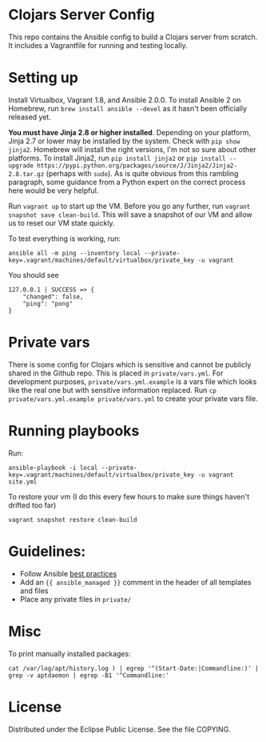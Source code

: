 # Clojars Server Config

This repo contains the Ansible config to build a Clojars server from scratch. It includes a Vagrantfile for running and testing locally.

# Setting up

Install Virtualbox, Vagrant 1.8, and Ansible 2.0.0. To install Ansible 2 on Homebrew, run `brew install ansible --devel` as it hasn't been officially released yet.

**You must have Jinja 2.8 or higher installed**. Depending on your platform, Jinja 2.7 or lower may be installed by the system. Check with `pip show jinja2`. Homebrew will install the right versions, I'm not so sure about other platforms. To install Jinja2, run `pip install jinja2` or `pip install --upgrade https://pypi.python.org/packages/source/J/Jinja2/Jinja2-2.8.tar.gz` (perhaps with `sudo`). As is quite obvious from this rambling paragraph, some guidance from a Python expert on the correct process here would be very helpful.

Run `vagrant up` to start up the VM. Before you go any further, run `vagrant snapshot save clean-build`. This will save a snapshot of our VM and allow us to reset our VM state quickly.

To test everything is working, run:

```
ansible all -m ping --inventory local --private-key=.vagrant/machines/default/virtualbox/private_key -u vagrant
```

You should see

```
127.0.0.1 | SUCCESS => {
    "changed": false,
    "ping": "pong"
}
```

# Private vars

There is some config for Clojars which is sensitive and cannot be publicly shared in the Github repo. This is placed in `private/vars.yml`. For development purposes, `private/vars.yml.example` is a vars file which looks like the real one but with sensitive information replaced. Run `cp private/vars.yml.example private/vars.yml` to create your private vars file.

# Running playbooks

Run:

```
ansible-playbook -i local --private-key=.vagrant/machines/default/virtualbox/private_key -u vagrant site.yml
```

To restore your vm (I do this every few hours to make sure things haven't drifted too far)

```
vagrant snapshot restore clean-build
```

# Guidelines:

* Follow Ansible [best practices](http://docs.ansible.com/ansible/playbooks_best_practices.html)
* Add an `{{ ansible_managed }}` comment in the header of all templates and files
* Place any private files in `private/`

# Misc

To print manually installed packages:

```
cat /var/log/apt/history.log ) | egrep '^(Start-Date:|Commandline:)' | grep -v aptdaemon | egrep -B1 '^Commandline:'
```

# License

Distributed under the Eclipse Public License. See the file COPYING.
